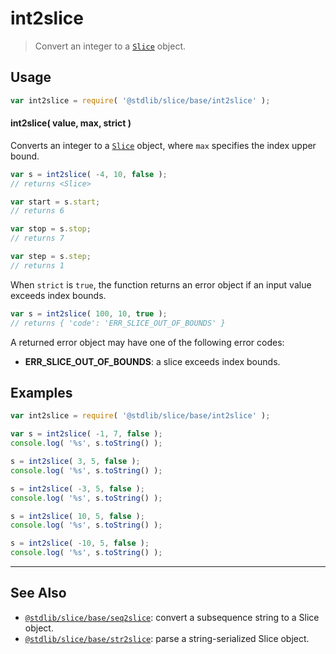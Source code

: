 <!--

@license Apache-2.0

Copyright (c) 2024 The Stdlib Authors.

Licensed under the Apache License, Version 2.0 (the "License");
you may not use this file except in compliance with the License.
You may obtain a copy of the License at

   http://www.apache.org/licenses/LICENSE-2.0

Unless required by applicable law or agreed to in writing, software
distributed under the License is distributed on an "AS IS" BASIS,
WITHOUT WARRANTIES OR CONDITIONS OF ANY KIND, either express or implied.
See the License for the specific language governing permissions and
limitations under the License.

-->

# int2slice

> Convert an integer to a [`Slice`][@stdlib/slice/ctor] object.

<!-- Section to include introductory text. Make sure to keep an empty line after the intro `section` element and another before the `/section` close. -->

<section class="intro">

</section>

<!-- /.intro -->

<!-- Package usage documentation. -->

<section class="usage">

## Usage

```javascript
var int2slice = require( '@stdlib/slice/base/int2slice' );
```

<a name="main"></a>

#### int2slice( value, max, strict )

Converts an integer to a [`Slice`][@stdlib/slice/ctor] object, where `max` specifies the index upper bound.

<!-- eslint-disable stdlib/no-redeclare -->

```javascript
var s = int2slice( -4, 10, false );
// returns <Slice>

var start = s.start;
// returns 6

var stop = s.stop;
// returns 7

var step = s.step;
// returns 1
```

When `strict` is `true`, the function returns an error object if an input value exceeds index bounds.

```javascript
var s = int2slice( 100, 10, true );
// returns { 'code': 'ERR_SLICE_OUT_OF_BOUNDS' }
```

A returned error object may have one of the following error codes:

-   **ERR_SLICE_OUT_OF_BOUNDS**: a slice exceeds index bounds.

</section>

<!-- /.usage -->

<!-- Package usage notes. Make sure to keep an empty line after the `section` element and another before the `/section` close. -->

<section class="notes">

</section>

<!-- /.notes -->

<!-- Package usage examples. -->

<section class="examples">

## Examples

<!-- eslint no-undef: "error" -->

```javascript
var int2slice = require( '@stdlib/slice/base/int2slice' );

var s = int2slice( -1, 7, false );
console.log( '%s', s.toString() );

s = int2slice( 3, 5, false );
console.log( '%s', s.toString() );

s = int2slice( -3, 5, false );
console.log( '%s', s.toString() );

s = int2slice( 10, 5, false );
console.log( '%s', s.toString() );

s = int2slice( -10, 5, false );
console.log( '%s', s.toString() );
```

</section>

<!-- /.examples -->

<!-- Section to include cited references. If references are included, add a horizontal rule *before* the section. Make sure to keep an empty line after the `section` element and another before the `/section` close. -->

<section class="references">

</section>

<!-- /.references -->

<!-- Section for related `stdlib` packages. Do not manually edit this section, as it is automatically populated. -->

<section class="related">

* * *

## See Also

-   <span class="package-name">[`@stdlib/slice/base/seq2slice`][@stdlib/slice/base/seq2slice]</span><span class="delimiter">: </span><span class="description">convert a subsequence string to a Slice object.</span>
-   <span class="package-name">[`@stdlib/slice/base/str2slice`][@stdlib/slice/base/str2slice]</span><span class="delimiter">: </span><span class="description">parse a string-serialized Slice object.</span>

</section>

<!-- /.related -->

<!-- Section for all links. Make sure to keep an empty line after the `section` element and another before the `/section` close. -->

<section class="links">

[@stdlib/slice/ctor]: https://github.com/stdlib-js/stdlib/tree/develop/lib/node_modules/%40stdlib/slice/ctor

<!-- <related-links> -->

[@stdlib/slice/base/seq2slice]: https://github.com/stdlib-js/stdlib/tree/develop/lib/node_modules/%40stdlib/slice/base/seq2slice

[@stdlib/slice/base/str2slice]: https://github.com/stdlib-js/stdlib/tree/develop/lib/node_modules/%40stdlib/slice/base/str2slice

<!-- </related-links> -->

</section>

<!-- /.links -->
